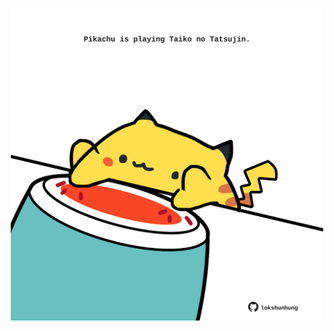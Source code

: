 <!-- built at 14/08/2024, 23:00:52 UTC -->
<p align="center">
  <img width="500" height="500" src="./ReadmeImage.svg">
</p>
